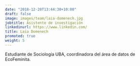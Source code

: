 ```yaml
---
date: "2018-12-20T13:44:30+10:00"
draft: false
image: images/team/laia-domenech.jpg
jobtitle: Asistente de investigación 
linkedinurl: https://www.linkedin.com/
title: Laia Domenech
promoted: true
weight: 5
---
```


Estudiante de Sociología UBA, coordinadora del área de datos de EcoFeminita.
